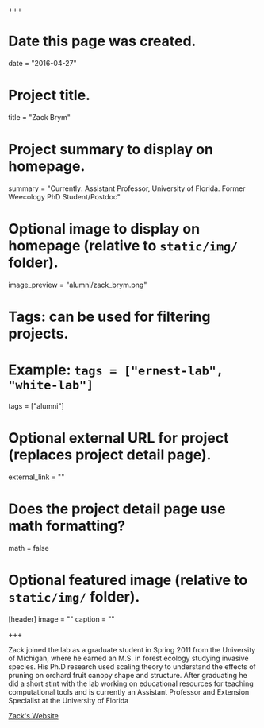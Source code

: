 +++
# Date this page was created.
date = "2016-04-27"

# Project title.
title = "Zack Brym"

# Project summary to display on homepage.
summary = "Currently: Assistant Professor, University of Florida. Former Weecology PhD Student/Postdoc"

# Optional image to display on homepage (relative to `static/img/` folder).
image_preview = "alumni/zack_brym.png"

# Tags: can be used for filtering projects.
# Example: `tags = ["ernest-lab", "white-lab"]`
tags = ["alumni"]

# Optional external URL for project (replaces project detail page).
external_link = ""

# Does the project detail page use math formatting?
math = false

# Optional featured image (relative to `static/img/` folder).
[header]
image = ""
caption = ""

+++

Zack joined the lab as a graduate student in Spring 2011 from the University of Michigan, where he earned an M.S. in forest ecology studying invasive species. His Ph.D research used scaling theory to understand the effects of pruning on orchard fruit canopy shape and structure. After graduating he did a short stint with the lab working on educational resources for teaching computational tools and is currently an Assistant Professor and Extension Specialist at the University of Florida 

[Zack's Website](https://trec.ifas.ufl.edu/faculty/brym/)